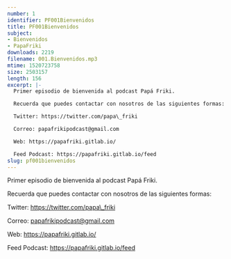 ```yaml
---
number: 1
identifier: PF001Bienvenidos
title: PF001Bienvenidos
subject:
- Bienvenidos
- PapaFriki
downloads: 2219
filename: 001.Bienvenidos.mp3
mtime: 1520723758
size: 2503157
length: 156
excerpt: |-
  Primer episodio de bienvenida al podcast Papá Friki.

  Recuerda que puedes contactar con nosotros de las siguientes formas:

  Twitter: https://twitter.com/papa\_friki

  Correo: papafrikipodcast@gmail.com

  Web: https://papafriki.gitlab.io/

  Feed Podcast: https://papafriki.gitlab.io/feed
slug: pf001bienvenidos
---
```

Primer episodio de bienvenida al podcast Papá Friki.

Recuerda que puedes contactar con nosotros de las siguientes formas:

Twitter: https://twitter.com/papa\_friki

Correo: papafrikipodcast@gmail.com

Web: https://papafriki.gitlab.io/

Feed Podcast: https://papafriki.gitlab.io/feed